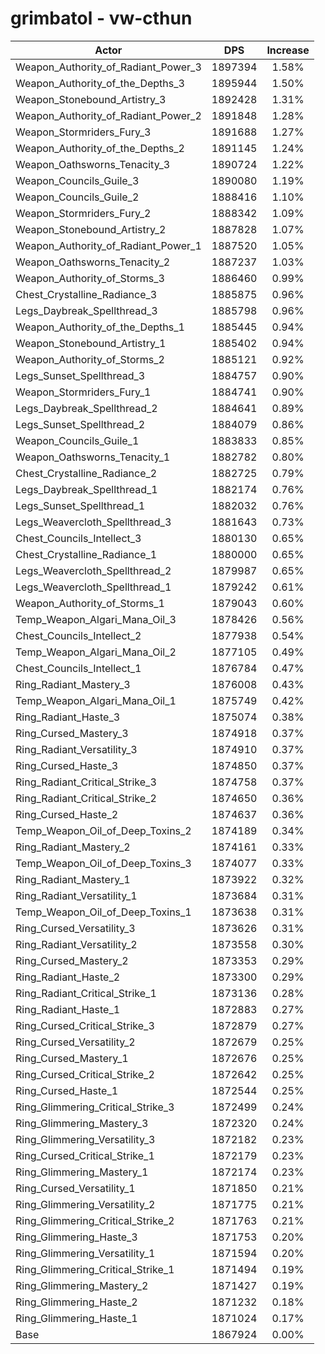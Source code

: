# grimbatol - vw-cthun
| Actor | DPS | Increase |
|---|:---:|:---:|
|Weapon_Authority_of_Radiant_Power_3|1897394|1.58%|
|Weapon_Authority_of_the_Depths_3|1895944|1.50%|
|Weapon_Stonebound_Artistry_3|1892428|1.31%|
|Weapon_Authority_of_Radiant_Power_2|1891848|1.28%|
|Weapon_Stormriders_Fury_3|1891688|1.27%|
|Weapon_Authority_of_the_Depths_2|1891145|1.24%|
|Weapon_Oathsworns_Tenacity_3|1890724|1.22%|
|Weapon_Councils_Guile_3|1890080|1.19%|
|Weapon_Councils_Guile_2|1888416|1.10%|
|Weapon_Stormriders_Fury_2|1888342|1.09%|
|Weapon_Stonebound_Artistry_2|1887828|1.07%|
|Weapon_Authority_of_Radiant_Power_1|1887520|1.05%|
|Weapon_Oathsworns_Tenacity_2|1887237|1.03%|
|Weapon_Authority_of_Storms_3|1886460|0.99%|
|Chest_Crystalline_Radiance_3|1885875|0.96%|
|Legs_Daybreak_Spellthread_3|1885798|0.96%|
|Weapon_Authority_of_the_Depths_1|1885445|0.94%|
|Weapon_Stonebound_Artistry_1|1885402|0.94%|
|Weapon_Authority_of_Storms_2|1885121|0.92%|
|Legs_Sunset_Spellthread_3|1884757|0.90%|
|Weapon_Stormriders_Fury_1|1884741|0.90%|
|Legs_Daybreak_Spellthread_2|1884641|0.89%|
|Legs_Sunset_Spellthread_2|1884079|0.86%|
|Weapon_Councils_Guile_1|1883833|0.85%|
|Weapon_Oathsworns_Tenacity_1|1882782|0.80%|
|Chest_Crystalline_Radiance_2|1882725|0.79%|
|Legs_Daybreak_Spellthread_1|1882174|0.76%|
|Legs_Sunset_Spellthread_1|1882032|0.76%|
|Legs_Weavercloth_Spellthread_3|1881643|0.73%|
|Chest_Councils_Intellect_3|1880130|0.65%|
|Chest_Crystalline_Radiance_1|1880000|0.65%|
|Legs_Weavercloth_Spellthread_2|1879987|0.65%|
|Legs_Weavercloth_Spellthread_1|1879242|0.61%|
|Weapon_Authority_of_Storms_1|1879043|0.60%|
|Temp_Weapon_Algari_Mana_Oil_3|1878426|0.56%|
|Chest_Councils_Intellect_2|1877938|0.54%|
|Temp_Weapon_Algari_Mana_Oil_2|1877105|0.49%|
|Chest_Councils_Intellect_1|1876784|0.47%|
|Ring_Radiant_Mastery_3|1876008|0.43%|
|Temp_Weapon_Algari_Mana_Oil_1|1875749|0.42%|
|Ring_Radiant_Haste_3|1875074|0.38%|
|Ring_Cursed_Mastery_3|1874918|0.37%|
|Ring_Radiant_Versatility_3|1874910|0.37%|
|Ring_Cursed_Haste_3|1874850|0.37%|
|Ring_Radiant_Critical_Strike_3|1874758|0.37%|
|Ring_Radiant_Critical_Strike_2|1874650|0.36%|
|Ring_Cursed_Haste_2|1874637|0.36%|
|Temp_Weapon_Oil_of_Deep_Toxins_2|1874189|0.34%|
|Ring_Radiant_Mastery_2|1874161|0.33%|
|Temp_Weapon_Oil_of_Deep_Toxins_3|1874077|0.33%|
|Ring_Radiant_Mastery_1|1873922|0.32%|
|Ring_Radiant_Versatility_1|1873684|0.31%|
|Temp_Weapon_Oil_of_Deep_Toxins_1|1873638|0.31%|
|Ring_Cursed_Versatility_3|1873626|0.31%|
|Ring_Radiant_Versatility_2|1873558|0.30%|
|Ring_Cursed_Mastery_2|1873353|0.29%|
|Ring_Radiant_Haste_2|1873300|0.29%|
|Ring_Radiant_Critical_Strike_1|1873136|0.28%|
|Ring_Radiant_Haste_1|1872883|0.27%|
|Ring_Cursed_Critical_Strike_3|1872879|0.27%|
|Ring_Cursed_Versatility_2|1872679|0.25%|
|Ring_Cursed_Mastery_1|1872676|0.25%|
|Ring_Cursed_Critical_Strike_2|1872642|0.25%|
|Ring_Cursed_Haste_1|1872544|0.25%|
|Ring_Glimmering_Critical_Strike_3|1872499|0.24%|
|Ring_Glimmering_Mastery_3|1872320|0.24%|
|Ring_Glimmering_Versatility_3|1872182|0.23%|
|Ring_Cursed_Critical_Strike_1|1872179|0.23%|
|Ring_Glimmering_Mastery_1|1872174|0.23%|
|Ring_Cursed_Versatility_1|1871850|0.21%|
|Ring_Glimmering_Versatility_2|1871775|0.21%|
|Ring_Glimmering_Critical_Strike_2|1871763|0.21%|
|Ring_Glimmering_Haste_3|1871753|0.20%|
|Ring_Glimmering_Versatility_1|1871594|0.20%|
|Ring_Glimmering_Critical_Strike_1|1871494|0.19%|
|Ring_Glimmering_Mastery_2|1871427|0.19%|
|Ring_Glimmering_Haste_2|1871232|0.18%|
|Ring_Glimmering_Haste_1|1871024|0.17%|
|Base|1867924|0.00%|
